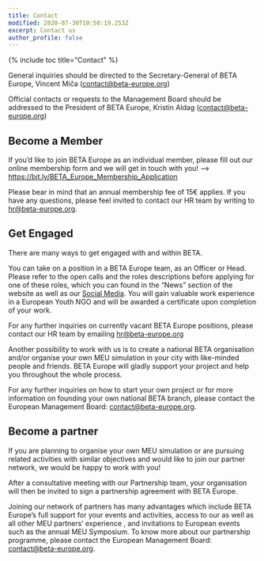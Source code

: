 ```yaml
---
title: Contact
modified: 2020-07-30T10:50:19.253Z
excerpt: Contact us
author_profile: false
---
```

{% include toc title="Contact" %}

General inquiries should be directed to the Secretary-General of BETA Europe, Vincent Miča ([contact@beta-europe.org](mailto:contact@beta-europe.org))

Official contacts or requests to the Management Board should be addressed to the President of BETA Europe, Kristin Aldag ([contact@beta-europe.org](mailto:contact@beta-europe.org))

## Become a Member

If you’d like to join BETA Europe as an individual member, please fill out our online membership form and we will get in touch with you! –> <https://bit.ly/BETA_Europe_Membership_Application> 

Please bear in mind that an annual membership fee of 15€ applies. If you have any questions, please feel invited to contact our HR team by writing to [hr@beta-europe.org](mailto:hr@beta-europe.org).

## Get Engaged

There are many ways to get engaged with and within BETA.

You can take on a position in a BETA Europe team, as an Officer or Head. Please refer to the open calls and the roles descriptions before applying for one of these roles, which you can found in the “News” section of the website as well as our [Social Media](https://www.facebook.com/BringingEuropeansTogetherAssociation/). You will gain valuable work experience in a European Youth NGO and will be awarded a certificate upon completion of your work.

For any further inquiries on currently vacant BETA Europe positions, please contact our HR team by emailing [hr@beta-europe.org](mailto:hr@beta-europe.org) 

Another possibility to work with us is to create a national BETA organisation and/or organise your own MEU simulation in your city with like-minded people and friends. BETA Europe will gladly support your project and help you throughout the whole process.

For any further inquiries on how to start your own project or for more information on founding your own national BETA branch, please contact the European Management Board: [contact@beta-europe.org](mailto:contact@beta-europe.org).

## Become a partner

If you are planning to organise your own MEU simulation or are pursuing related activities with similar objectives and would like to join our partner network, we would be happy to work with you!

After a consultative meeting with our Partnership team, your organisation will then be invited to sign a partnership agreement with BETA Europe.

Joining our network of partners has many advantages which include BETA Europe’s full support for your events and activities, access to our as well as all other MEU partners’ experience , and invitations to European events such as the annual MEU Symposium.
To know more about our partnership programme, please contact the European Management Board: [contact@beta-europe.org](mailto:contact@beta-europe.org).